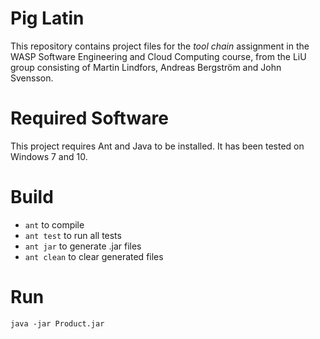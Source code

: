 # Pig Latin

This repository contains project files for the *tool chain* assignment in the WASP Software Engineering and Cloud Computing course, from the LiU group consisting of Martin Lindfors, Andreas Bergström and John Svensson.

# Required Software

This project requires Ant and Java to be installed. It has been tested on Windows 7 and 10.

# Build

* `ant` to compile
* `ant test` to run all tests
* `ant jar` to generate .jar files
* `ant clean` to clear generated files

# Run

`java -jar Product.jar`